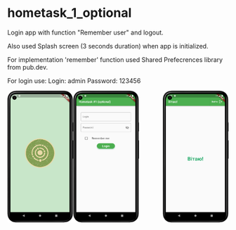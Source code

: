 # hometask_1_optional

Login app with function "Remember user" and logout.

Also used Splash screen (3 seconds duration) when app is initialized.

For implementation 'remember' function used Shared Prefecrences library from
pub.dev.


For login use:
Login: admin
Password: 123456

<img align="left" width="150" height="300" src="git_images/splash_screen.png">
<img align="center" width="150" height="300" src="git_images/login.png">
<img align="right" width="150" height="300" src="git_images/welcome.png">


